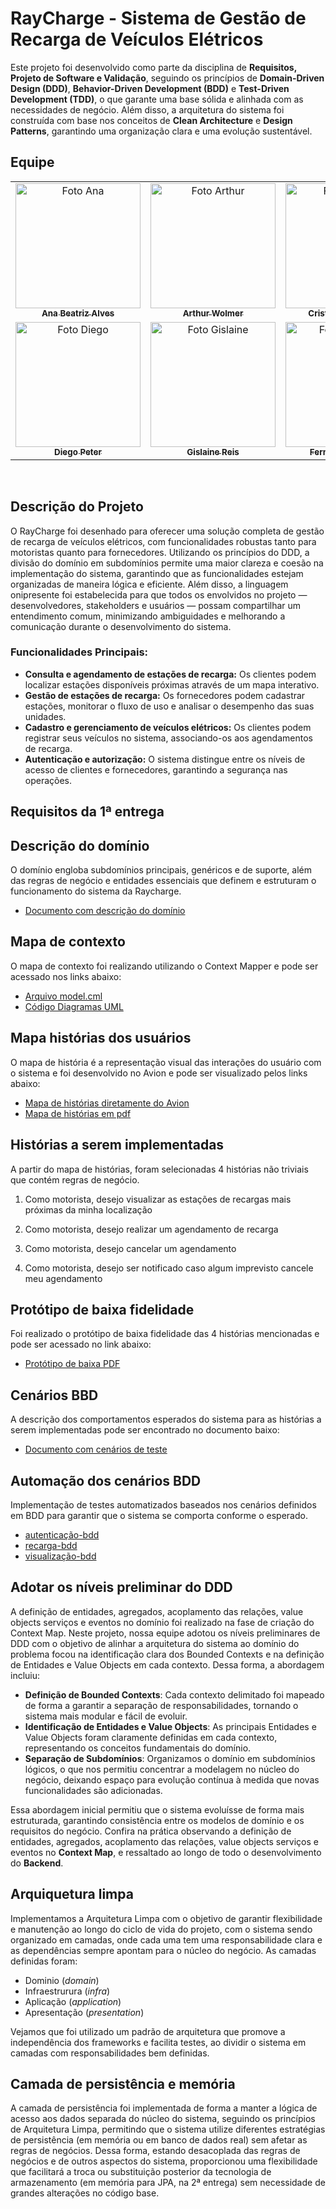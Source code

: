 # RayCharge - Sistema de Gestão de Recarga de Veículos Elétricos

Este projeto foi desenvolvido como parte da disciplina de **Requisitos, Projeto de Software e Validação**, seguindo os princípios de **Domain-Driven Design (DDD)**, **Behavior-Driven Development (BDD)** e **Test-Driven Development (TDD)**, o que garante uma base sólida e alinhada com as necessidades de negócio. Além disso, a arquitetura do sistema foi construída com base nos conceitos de **Clean Architecture** e **Design Patterns**, garantindo uma organização clara e uma evolução sustentável.

## Equipe

<table>
  <tr>
    <td align="center">
      <a href="https://github.com/anabxalves">
        <img src="https://avatars.githubusercontent.com/u/108446826?v=4" width="200px;" alt="Foto Ana"/><br>
        <sub>
          <b>Ana Beatriz Alves</b>
        </sub>
      </a>
    </td>
    <td align="center">
      <a href="https://github.com/alwolmer">
        <img src="https://avatars.githubusercontent.com/u/108356950?v=4" width="200px;" alt="Foto Arthur"/><br>
        <sub>
          <b>Arthur Wolmer</b>
        </sub>
      </a>
    </td>
    <td align="center">
      <a href="https://github.com/Criismnaga">
        <img src="https://avatars.githubusercontent.com/u/104402971?v=4" width="200px;" alt="Foto Cristina"/><br>
        <sub>
          <b>Cristina Matsunaga</b>
        </sub>
      </a>
    </td>
    <td align="center">
      <a href="https://github.com/Caiobadv">
        <img src="https://avatars.githubusercontent.com/u/117755420?v=4" width="200px;" alt="Foto Caio"/><br>
        <sub>
          <b>Caio Barreto</b>
        </sub>
      </a>
    </td>
  </tr>
  <tr>
    <td align="center">
      <a href="https://github.com/diegopluna">
        <img src="https://avatars.githubusercontent.com/u/111078608?v=4" width="200px;" alt="Foto Diego"/><br>
        <sub>
          <b>Diego Peter</b>
        </sub>
      </a>
    </td>
    <td align="center">
      <a href="https://github.com/lainereis2002">
        <img src="https://avatars.githubusercontent.com/u/116602650?v=4" width="200px;" alt="Foto Gislaine"/><br>
        <sub>
          <b>Gislaine Reis</b>
        </sub>
      </a>
    </td>
    <td align="center">
      <a href="https://github.com/FernandaFBMarques">
        <img src="https://avatars.githubusercontent.com/u/101741395?v=4" width="200px;" alt="Foto Fernanda"/><br>
        <sub>
          <b>Fernanda Marques</b>
        </sub>
      </a>
    </td>
    <td align="center">
      <a href="https://github.com/virnaamaral">
        <img src="https://avatars.githubusercontent.com/u/116957619?v=4" width="200px;" alt="Foto Virna"/><br>
        <sub>
          <b>Virna Amaral</b>
        </sub>
      </a>
    </td>
  </tr>
</table>
<br>

## Descrição do Projeto

O RayCharge foi desenhado para oferecer uma solução completa de gestão de recarga de veículos elétricos, com funcionalidades robustas tanto para motoristas quanto para fornecedores. Utilizando os princípios do DDD, a divisão do domínio em subdomínios permite uma maior clareza e coesão na implementação do sistema, garantindo que as funcionalidades estejam organizadas de maneira lógica e eficiente. Além disso, a linguagem onipresente foi estabelecida para que todos os envolvidos no projeto — desenvolvedores, stakeholders e usuários — possam compartilhar um entendimento comum, minimizando ambiguidades e melhorando a comunicação durante o desenvolvimento do sistema.

### Funcionalidades Principais:
- **Consulta e agendamento de estações de recarga:** Os clientes podem localizar estações disponíveis próximas através de um mapa interativo.
- **Gestão de estações de recarga:** Os fornecedores podem cadastrar estações, monitorar o fluxo de uso e analisar o desempenho das suas unidades.
- **Cadastro e gerenciamento de veículos elétricos:** Os clientes podem registrar seus veículos no sistema, associando-os aos agendamentos de recarga.
- **Autenticação e autorização:** O sistema distingue entre os níveis de acesso de clientes e fornecedores, garantindo a segurança nas operações.

## Requisitos da 1ª entrega

## Descrição do domínio

O domínio engloba subdomínios principais, genéricos e de suporte, além das regras de negócio e entidades essenciais que definem e estruturam o funcionamento do sistema da Raycharge.

- [Documento com descrição do domínio](https://docs.google.com/document/d/1bUvD6dpPbb2WyeItl-1PSUMetRk0zRbo3yT8mG8kcmQ/edit?usp=drive_link)

## Mapa de contexto

O mapa de contexto foi realizando utilizando o Context Mapper e pode ser acessado nos links abaixo: 

- [Arquivo model.cml](https://github.com/diegopluna/fds2/blob/develop/model.cml)
- [Código Diagramas UML](https://github.com/diegopluna/fds2/tree/develop/src-gen)

## Mapa histórias dos usuários

O mapa de história é a representação visual das interações do usuário com o sistema e foi desenvolvido no Avion e pode ser visualizado pelos links abaixo: 

- [Mapa de histórias diretamente do Avion](https://cesar.avion.io/share/FxPRxTzF4gkdtsQ2E)
- [Mapa de histórias em pdf](https://drive.google.com/file/d/1y9WiLlNyOw82ORwd2GbFGCED5i-B37oi/view?usp=drive_link)

## Histórias a serem implementadas

A partir do mapa de histórias, foram selecionadas 4 histórias não triviais que contém regras de negócio.  

1. Como motorista, desejo visualizar as estações de recargas mais próximas da minha localização

2. Como motorista, desejo realizar um agendamento de recarga

3. Como motorista, desejo cancelar um agendamento

4. Como motorista, desejo ser notificado caso algum imprevisto cancele meu agendamento

## Protótipo de baixa fidelidade

Foi realizado o protótipo de baixa fidelidade das 4 histórias mencionadas e pode ser acessado no link abaixo:

- [Protótipo de baixa PDF](https://drive.google.com/file/d/1h5JuYP3Lzcu-ww4hzgAeoYkpY_6lE3k4/view?usp=drive_link)

## Cenários BBD

A descrição dos comportamentos esperados do sistema para as histórias a serem implementadas pode ser encontrado no documento baixo: 

- [Documento com cenários de teste](https://drive.google.com/file/d/1h5JuYP3Lzcu-ww4hzgAeoYkpY_6lE3k4/view?usp=drive_link)

## Automação dos cenários BDD

Implementação de testes automatizados baseados nos cenários definidos em BDD para garantir que o sistema se comporta conforme o esperado. 

- [autenticação-bdd](https://github.com/diegopluna/fds2/tree/develop/backend/domain/autenticacao-bdd)
- [recarga-bdd](https://github.com/diegopluna/fds2/tree/develop/backend/domain/recarga-bdd)
- [visualização-bdd](https://github.com/diegopluna/fds2/tree/develop/backend/domain/visualizacao-bdd)

## Adotar os níveis preliminar do DDD

A definição de entidades, agregados, acoplamento das relações, value objects serviços e eventos no domínio foi realizado na fase de criação do Context Map.
Neste projeto, nossa equipe adotou os níveis preliminares de DDD com o objetivo de alinhar a arquitetura do sistema ao domínio do problema focou na identificação clara dos Bounded Contexts e na definição de Entidades e Value Objects em cada contexto. Dessa forma, a abordagem incluiu:

- **Definição de Bounded Contexts**: Cada contexto delimitado foi mapeado de forma a garantir a separação de responsabilidades, tornando o sistema mais modular e fácil de evoluir.
- **Identificação de Entidades e Value Objects**: As principais Entidades e Value Objects foram claramente definidas em cada contexto, representando os conceitos fundamentais do domínio.
- **Separação de Subdomínios**: Organizamos o domínio em subdomínios lógicos, o que nos permitiu concentrar a modelagem no núcleo do negócio, deixando espaço para evolução contínua à medida que novas funcionalidades são adicionadas.

Essa abordagem inicial permitiu que o sistema evoluísse de forma mais estruturada, garantindo consistência entre os modelos de domínio e os requisitos do negócio. Confira na prática observando a definição de entidades, agregados, acoplamento das relações, value objects serviços e eventos no **Context Map**, e ressaltado ao longo de todo o desenvolvimento do **Backend**.

## Arquiquetura limpa

Implementamos a Arquitetura Limpa com o objetivo de garantir flexibilidade e manutenção ao longo do ciclo de vida do projeto, com o sistema sendo organizado em camadas, onde cada uma tem uma responsabilidade clara e as dependências sempre apontam para o núcleo do negócio. As camadas definidas foram: 
- Dominio (*domain*)
- Infraestrurura (*infra*)
- Aplicação (*application*)
- Apresentação (*presentation*)

Vejamos que foi utilizado um padrão de arquitetura que promove a independência dos frameworks e facilita testes, ao dividir o sistema em camadas com responsabilidades bem definidas.

## Camada de persistência e memória

A camada de persistência foi implementada de forma a manter a lógica de acesso aos dados separada do núcleo do sistema, seguindo os princípios de Arquitetura Limpa, permitindo que o sistema utilize diferentes estratégias de persistência (em memória ou em banco de dados real) sem afetar as regras de negócios. Dessa forma, estando desacoplada das regras de negócios e de outros aspectos do sistema, proporcionou uma flexibilidade que facilitará a troca ou substituição posterior da tecnologia de armazenamento (em memória para JPA, na 2ª entrega) sem necessidade de grandes alterações no código base.
